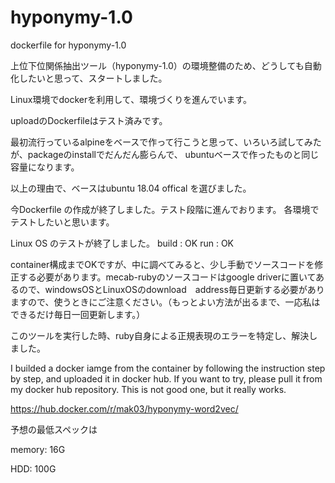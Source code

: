 # hyponymy-1.0
dockerfile for hyponymy-1.0


上位下位関係抽出ツール（hyponymy-1.0）の環境整備のため、どうしても自動化したいと思って、スタートしました。

Linux環境でdockerを利用して、環境づくりを進んでいます。

uploadのDockerfileはテスト済みです。


最初流行っているalpineをベースで作って行こうと思って、いろいろ試してみたが、packageのinstallでだんだん膨らんで、
ubuntuベースで作ったものと同じ容量になります。

以上の理由で、ベースはubuntu 18.04 offical を選びました。

今Dockerfile の作成が終了しました。テスト段階に進んでおります。
各環境でテストしたいと思います。

Linux OS のテストが終了しました。
build : OK
  run : OK

container構成までOKですが、中に調べてみると、少し手動でソースコードを修正する必要があります。mecab-rubyのソースコードはgoogle driverに置いてあるので、windowsOSとLinuxOSのdownload　address毎日更新する必要がありますので、使うときにご注意ください。（もっとよい方法が出るまで、一応私はできるだけ毎日一回更新します。）

このツールを実行した時、ruby自身による正規表現のエラーを特定し、解決しました。

I builded a docker iamge from the container by following the instruction step by step, and uploaded it in docker hub. If you want to try, please 
pull it from my docker hub repository.
This is not good one, but it really works. 

https://hub.docker.com/r/mak03/hyponymy-word2vec/



予想の最低スペックは

memory: 16G

HDD: 100G
